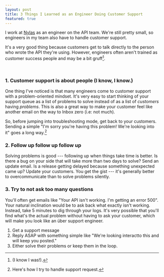 ```yaml
---
layout: post
title: 3 Things I Learned as an Engineer Doing Customer Support
featured: true
---
```


I work at [Nylas](https://nylas.com/) as an engineer on the API team. We're still pretty small, so engineers in my team also have to handle customer support.

It's a very good thing because customers get to talk directly to the person who wrote the API they're using. However, engineers often aren't trained as customer success people and may be a bit gruff[^gruff].

<br />

### 1. Customer support is about people (I know, I know.)

One thing I've noticed is that many engineers come to customer support with a problem-oriented mindset. It's very easy to start thinking of your support queue as a list of problems to solve instead of as a list of *customers* having *problems*. This is also a great way to make your customer feel like another email on the way to Inbox zero (i.e: not much).

So, before jumping into troubleshooting mode, get back to your customers. Sending a simple "I'm sorry you're having this problem! We're looking into it" goes a long way.[^handling-emails]

### 2. Follow up follow up follow up

Solving problems is good --- following up when things take time is better. Is there a bug on your side that will take more than two days to solve? Send an update email. Is a release getting delayed because something unexpected came up? Update your customers. You get the gist --- it's generally better to overcommunicate than to solve problems silently.

### 3. Try to not ask too many questions

You'll often get emails like "Your API isn't working. I'm getting an error 500". Your natural inclination would be to ask back what exactly isn't working. Instead, take 5 minutes to dig through your logs. It's very possible that you'll find what's the actual problem without having to ask your customer, which will make you look like an über support engineer.

[^gruff]:  (I know I was!).
[^handling-emails]: Here's how I try to handle support request.
1. Get a support message
2. Reply ASAP with something simple like "We're looking interactto this and will keep you posted."
3. Either solve their problems or keep them in the loop.

